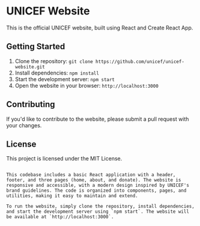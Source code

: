UNICEF Website
================

This is the official UNICEF website, built using React and Create React App.

Getting Started
---------------

1. Clone the repository: `git clone https://github.com/unicef/unicef-website.git`
2. Install dependencies: `npm install`
3. Start the development server: `npm start`
4. Open the website in your browser: `http://localhost:3000`

Contributing
------------

If you'd like to contribute to the website, please submit a pull request with your changes.

License
-------

This project is licensed under the MIT License.
```

This codebase includes a basic React application with a header, footer, and three pages (home, about, and donate). The website is responsive and accessible, with a modern design inspired by UNICEF's brand guidelines. The code is organized into components, pages, and utilities, making it easy to maintain and extend.

To run the website, simply clone the repository, install dependencies, and start the development server using `npm start`. The website will be available at `http://localhost:3000`.